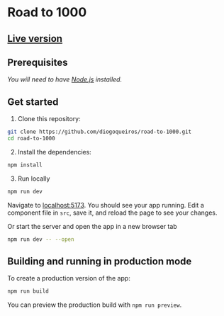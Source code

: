 # Road to 1000

## [Live version](https://road-to-1000.pages.dev/)

## Prerequisites
*You will need to have [Node.js](https://nodejs.org) installed.*

## Get started

1. Clone this repository:
```bash
git clone https://github.com/diogoqueiros/road-to-1000.git
cd road-to-1000
```

2. Install the dependencies:

```bash
npm install
```

3. Run locally

```bash
npm run dev
```

Navigate to [localhost:5173](http://localhost:5173). You should see your app running. Edit a component file in `src`, save it, and reload the page to see your changes.

Or start the server and open the app in a new browser tab

```bash
npm run dev -- --open
```

## Building and running in production mode

To create a production version of the app:

```bash
npm run build
```

You can preview the production build with `npm run preview`.